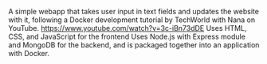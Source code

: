 A simple webapp that takes user input in text fields and updates the website with it, following a Docker development tutorial by TechWorld with Nana on YouTube.
https://www.youtube.com/watch?v=3c-iBn73dDE
Uses HTML, CSS, and JavaScript for the frontend
Uses Node.js with Express module and MongoDB for the backend, and is packaged together into an application with Docker.